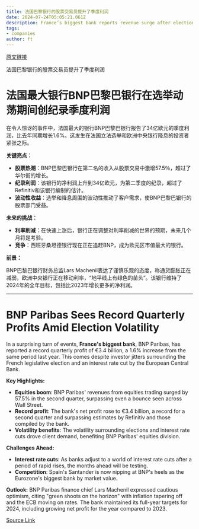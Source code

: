 ```yaml
---
title: 法国巴黎银行的股票交易员提升了季度利润
date: 2024-07-24T05:05:21.061Z
description: France’s biggest bank reports revenue surge after election volatility and an ECB rate cut propelled client demand
tags: 
- companies
author: ft
---
```


[原文链接](https://ft.com/content/57ab7c4d-ca91-4d95-93bc-73902adb9397)

法国巴黎银行的股票交易员提升了季度利润

**法国最大银行BNP巴黎巴银行在选举动荡期间创纪录季度利润**
===========================================================

在令人惊讶的事件中，法国最大的银行BNP巴黎巴银行报告了34亿欧元的季度利润，比去年同期增长1.6%。这发生在法国立法选举和欧洲中央银行降息的投资者紧张之际。

**关键亮点：**

* **股票热潮**：BNP巴黎巴银行在第二名的收入从股票交易中激增57.5％，超过了华尔街的增长。
* **纪录利润**：该银行的净利润上升到34亿欧元，为第二季度的纪录，超过了Refinitiv和该银行编制的估计。
* **波动性收益**：选举和降息周围的波动性推动了客户需求，使BNP巴黎巴银行的股票部门受益。

**未来的挑战：**

* **利率削减**：在快速上涨后，银行正在调整对利率削减的世界的预期，未来几个月将是考验。
* **竞争**：西班牙桑坦德银行现在正在追赶BNP，成为欧元区市值最大的银行。

**前景：**

BNP巴黎巴银行财务总监Lars Machenil表达了谨慎乐观的态度，称通货膨胀正在减弱，欧洲中央银行正在移动利率，“地平线上有绿色的苗头”。该银行维持了2024年的全年目标，包括比2023年增长更多的净利润。

---

**BNP Paribas Sees Record Quarterly Profits Amid Election Volatility**
===========================================================

In a surprising turn of events, **France's biggest bank**, BNP Paribas, has reported a record quarterly profit of €3.4 billion, a 1.6% increase from the same period last year. This comes despite investor jitters surrounding the French legislative election and an interest rate cut by the European Central Bank.

**Key Highlights:**

* **Equities boom**: BNP Paribas' revenues from equities trading surged by 57.5% in the second quarter, surpassing even a bounce seen across Wall Street.
* **Record profit**: The bank's net profit rose to €3.4 billion, a record for a second quarter and surpassing estimates by Refinitiv and those compiled by the bank.
* **Volatility benefits**: The volatility surrounding elections and interest rate cuts drove client demand, benefiting BNP Paribas' equities division.

**Challenges Ahead:**

* **Interest rate cuts**: As banks adjust to a world of interest rate cuts after a period of rapid rises, the months ahead will be testing.
* **Competition**: Spain's Santander is now nipping at BNP's heels as the Eurozone's biggest bank by market value.

**Outlook:**
BNP Paribas finance chief Lars Machenil expressed cautious optimism, citing "green shoots on the horizon" with inflation tapering off and the ECB moving on rates. The bank maintained its full-year targets for 2024, including growing net profit for the year compared to 2023.

[Source Link](https://ft.com/content/57ab7c4d-ca91-4d95-93bc-73902adb9397)


